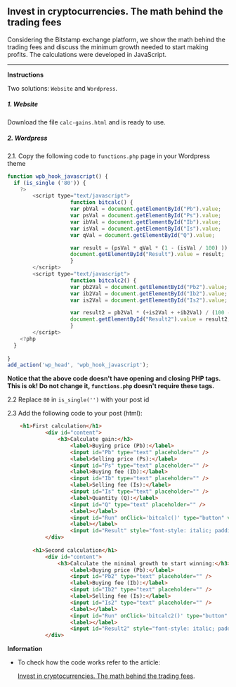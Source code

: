 ## Invest in cryptocurrencies. The math behind the trading fees
Considering the Bitstamp exchange platform, we show the math behind the trading fees and discuss the minimum growth needed to start making profits. The calculations were developed in JavaScript.
<hr>

**Instructions**

Two solutions: `Website` and `Wordpress`.

##### 1. Website

Download the file `calc-gains.html` and is ready to use.

##### 2. Wordpress

2.1. Copy the following code to `functions.php` page in your Wordpress theme

```javascript
function wpb_hook_javascript() {
  if (is_single ('80')) { 
    ?>
        <script type="text/javascript">
                    function bitcalc() {
					var pbVal = document.getElementById("Pb").value;
					var psVal = document.getElementById("Ps").value;
					var ibVal = document.getElementById("Ib").value;
					var isVal = document.getElementById("Is").value;
					var qVal = document.getElementById("Q").value;

					var result = (psVal * qVal * (1 - (isVal / 100) )) - (pbVal * qVal * (1 + (ibVal / 100) ));
					document.getElementById("Result").value = result;
				    }
        </script>
		<script type="text/javascript">
                    function bitcalc2() {
					var pb2Val = document.getElementById("Pb2").value;
					var ib2Val = document.getElementById("Ib2").value;
					var is2Val = document.getElementById("Is2").value;

					var result2 = pb2Val * (+is2Val + +ib2Val) / (100 - (1*is2Val)) ;
					document.getElementById("Result2").value = result2;
				    }
        </script>
    <?php
  }
	  
}
add_action('wp_head', 'wpb_hook_javascript');

```
**Notice that the above code doesn't have opening and closing PHP tags. This is ok! Do not change it, `functions.php` doesn't require these tags.**

2.2 Replace `80` in `is_single('')` with your post id

2.3 Add the following code to your post (html):
```html
	<h1>First calculation</h1>
            <div id="content">
                <h3>Calculate gain:</h3>
                    <label>Buying price (Pb):</label>
                    <input id="Pb" type="text" placeholder="" />
                    <label>Selling price (Ps):</label>
                    <input id="Ps" type="text" placeholder="" />
                    <label>Buying fee (Ib):</label>
                    <input id="Ib" type="text" placeholder="" />
                    <label>Selling fee (Is):</label>
                    <input id="Is" type="text" placeholder="" />
                    <label>Quantity (Q):</label>
                    <input id="Q" type="text" placeholder="" />
                    <label></label>
                    <input id="Run" onClick='bitcalc()' type="button" value="Calculate" />
                    <label></label>
                    <input id="Result" style="font-style: italic; padding-left: -2px;" readonly="readonly" type="text" value="The gain is..." />
            </div>
        
        <h1>Second calculation</h1>
            <div id="content">
                <h3>Calculate the minimal growth to start winning:</h3>
                    <label>Buying price (Pb):</label>
                    <input id="Pb2" type="text" placeholder="" />
                    <label>Buying fee (Ib):</label>
                    <input id="Ib2" type="text" placeholder="" />
                    <label>Selling fee (Is):</label>
                    <input id="Is2" type="text" placeholder="" />
                    <label></label>
                    <input id="Run" onClick='bitcalc2()' type="button" value="Calculate" />
                    <label></label>
                    <input id="Result2" style="font-style: italic; padding-left: -2px;" readonly="readonly" type="text" value="The minimal growth is..." />
            </div>
```


**Information**
  
- To check how the code works refer to the article: 
  
  [Invest in cryptocurrencies. The math behind the trading fees](https://nepy.pe/article.php?pid=62648b9fa8293&lan=en). 
